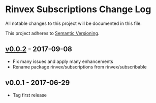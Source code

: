 # Rinvex Subscriptions Change Log

All notable changes to this project will be documented in this file.

This project adheres to [Semantic Versioning](CONTRIBUTING.md).


## [v0.0.2] - 2017-09-08
- Fix many issues and apply many enhancements
- Rename package rinvex/subscriptions from rinvex/subscribable

## v0.0.1 - 2017-06-29
- Tag first release

[v0.0.2]: https://github.com/rinvex/subscriptions/compare/v0.0.1...v0.0.2
